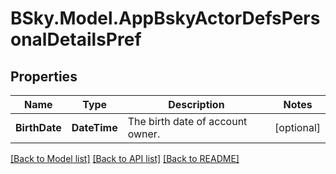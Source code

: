 # BSky.Model.AppBskyActorDefsPersonalDetailsPref

## Properties

Name | Type | Description | Notes
------------ | ------------- | ------------- | -------------
**BirthDate** | **DateTime** | The birth date of account owner. | [optional] 

[[Back to Model list]](../README.md#documentation-for-models) [[Back to API list]](../README.md#documentation-for-api-endpoints) [[Back to README]](../README.md)

